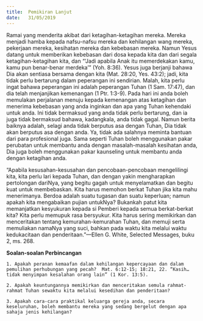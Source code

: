 ```yaml
---
title:  Pemikiran Lanjut
date:   31/05/2019
---
```


Ramai yang menderita akibat dari ketagihan-ketagihan mereka.  Mereka menjadi hamba kepada nafsu-nafsu mereka dan kehilangan wang mereka, pekerjaan mereka, kesihatan mereka dan kebebasan mereka.  Namun Yesus datang untuk memberikan kebebasan dari dosa kepada kita dan dari segala ketagihan-ketagihan kita, dan “‘Jadi apabila Anak itu memerdekakan kamu, kamu pun benar-benar merdeka’” (Yoh. 8:36).  Yesus juga berjanji bahawa Dia akan sentiasa bersama dengan kita (Mat. 28:20, Yes. 43:2); jadi, kita tidak perlu bertarung dalam peperangan ini sendirian.  Malah, kita perlu ingat bahawa peperangan ini adalah peperangan Tuhan (1 Sam. 17:47), dan dia telah menjanjikan kemenangan (1 Ptr. 1:3-9).  Pada hari ini anda boleh memulakan perjalanan menuju kepada kemenangan atas ketagihan dan menerima kebebasan yang anda inginkan dan apa yang Tuhan kehendaki untuk anda.  Ini tidak bermaksud yang anda tidak perlu bertarung, dan ia juga tidak bermaksud bahawa, kadangkala, anda tidak gagal.  Namun berita baiknya adalah, selagi anda tidak berputus asa dengan Tuhan, Dia tidak akan berputus asa dengan anda.  Ya, tidak ada salahnya meminta bantuan dari para profesional juga.  Sama seperti Tuhan boleh menggunakan pakar perubatan untuk membantu anda dengan masalah-masalah kesihatan anda, Dia juga boleh menggunakan pakar kaunseling untuk membantu anda dengan ketagihan anda.

“Apabila kesusahan-kesusahan dan pencobaan-pencobaan mengelilingi kita, kita perlu lari kepada Tuhan, dan dengan yakin mengharapkan pertolongan dariNya, yang begitu gagah untuk menyelamatkan dan begitu kuat untuk membebaskan.  Kita harus memohon berkat Tuhan jika kita mahu menerimanya.  Berdoa adalah suatu tugasan dan suatu keperluan; namun apakah kita mengabaikan pujian untukNya?  Bukankah patut kita memanjatkan kesyukuran kepada si Pemberi kepada semua berkat-berkat kita?  Kita perlu memupuk rasa bersyukur.  Kita harus sering memikirkan dan menceritakan tentang kemurahan-kemurahan Tuhan, dan memuji serta memuliakan namaNya yang suci, bahkan pada waktu kita melalui waktu kedukacitaan dan penderitaan.”—Ellen G. White, Selected Messages, buku 2, ms. 268.

**Soalan-soalan Perbincangan**

`1.	Apakah peranan kemaafan dalam kehilangan kepercayaan dan dalam pemulihan perhubungan yang pecah?  Mat. 6:12-15; 18:21, 22. “Kasih…tidak menyimpan kesalahan orang lain” (1 Kor. 13:5).`

`2.	Apakah keuntungannya memikirkan dan menceritakan semula rahmat-rahmat Tuhan sewaktu kita melalui kesedihan dan penderitaan?`

`3.	Apakah cara-cara praktikal keluarga gereja anda, secara keseluruhan, boleh membantu mereka yang sedang bergelut dengan apa sahaja jenis kehilangan?`